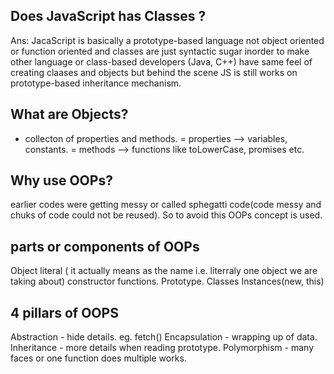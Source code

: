 ## Does JavaScript has Classes ?
Ans: JacaScript is basically a prototype-based language not object oriented or function oriented and classes are just syntactic sugar inorder to make other language or class-based developers (Java, C++) have same feel of creating claases and objects but behind the scene JS is still works on prototype-based inheritance mechanism.

## What are Objects?
- collecton of properties and methods.
= properties --> variables, constants.
= methods --> functions like toLowerCase, promises etc.

## Why use OOPs?
earlier codes were getting messy or called sphegatti code(code messy and chuks of code could not be reused). So to avoid this OOPs concept is used.

## parts or components of OOPs
Object literal ( it actually means as the name i.e. literraly one object we are taking about)
constructor functions.
Prototype.
Classes
Instances(new, this)

## 4 pillars of OOPS
Abstraction - hide details. eg. fetch()
Encapsulation - wrapping up of data.
Inheritance - more details when reading prototype.
Polymorphism - many faces or one function does multiple works.

